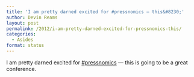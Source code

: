 ```yaml
---
title: 'I am pretty darned excited for #pressnomics — this&#8230;'
author: Devin Reams
layout: post
permalink: /2012/i-am-pretty-darned-excited-for-pressnomics-this/
categories:
  - Asides
format: status
---
```

I am pretty darned excited for [#pressnomics][1] — this is going to be a great conference.

 [1]: http://twitter.com/search?q=%23pressnomics